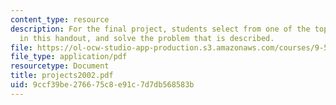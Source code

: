 ```yaml
---
content_type: resource
description: For the final project, students select from one of the topics suggested
  in this handout, and solve the problem that is described.
file: https://ol-ocw-studio-app-production.s3.amazonaws.com/courses/9-520-statistical-learning-theory-and-applications-spring-2006/9ccf39be276675c8e91c7d7db568583b_projects2002.pdf
file_type: application/pdf
resourcetype: Document
title: projects2002.pdf
uid: 9ccf39be-2766-75c8-e91c-7d7db568583b
---
```

